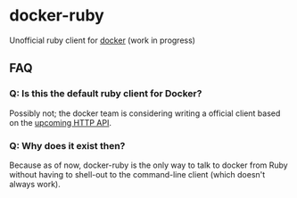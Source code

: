 # docker-ruby

Unofficial ruby client for [docker](https://github.com/dotcloud/docker) (work in progress)

## FAQ

### Q: Is this the default ruby client for Docker?

Possibly not; the docker team is considering writing a official client based on the [upcoming HTTP API](https://github.com/dotcloud/docker/issues/21). 

### Q: Why does it exist then?

Because as of now, docker-ruby is the only way to talk to docker from Ruby without having to shell-out to the command-line client (which doesn't always work).
